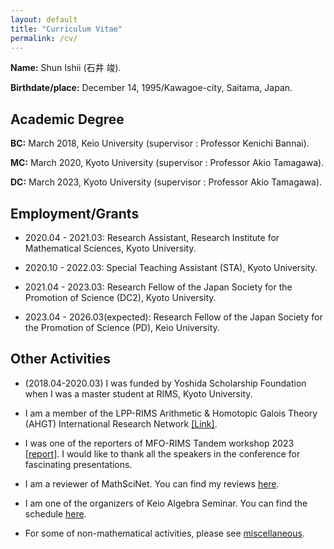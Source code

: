 ```yaml
---
layout: default
title: "Curriculum Vitae"
permalink: /cv/
---
```


**Name:** Shun Ishii (石井 竣).

**Birthdate/place:** December 14, 1995/Kawagoe-city, Saitama, Japan.

## Academic Degree

**BC:** March 2018, Keio University (supervisor : Professor Kenichi Bannai).

**MC:** March 2020, Kyoto University (supervisor : Professor Akio Tamagawa).

**DC:** March 2023, Kyoto University (supervisor : Professor Akio Tamagawa).

## Employment/Grants

- 2020.04 - 2021.03: Research Assistant, Research Institute for Mathematical Sciences, Kyoto University.

- 2020.10 - 2022.03: Special Teaching Assistant (STA), Kyoto University.

- 2021.04 - 2023.03: Research Fellow of the Japan Society for the Promotion of Science (DC2), Kyoto University.

- 2023.04 - 2026.03(expected): Research Fellow of the Japan Society for the Promotion of Science (PD), Keio University.

## Other Activities

- (2018.04-2020.03) I was funded by Yoshida Scholarship Foundation when I was a master student at RIMS, Kyoto University.

- I am a member of the LPP-RIMS Arithmetic & Homotopic Galois Theory (AHGT) International Research Network [[Link]](https://ahgt.math.cnrs.fr).

- I was one of the reporters of MFO-RIMS Tandem workshop 2023 [[report]](https://publications.mfo.de/handle/mfo/4128). I would like to thank all the speakers in the conference for fascinating presentations.

- I am a reviewer of MathSciNet. You can find my reviews [here](https://mathscinet.ams.org/mathscinet/author?authorId=1498106).

- I am one of the organizers of Keio Algebra Seminar. You can find the schedule [here](https://www.math.keio.ac.jp/information/seminar/).

- For some of non-mathematical activities, please see [miscellaneous](/misc).
